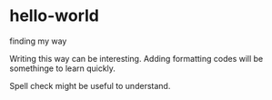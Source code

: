 # hello-world
finding my way

Writing this way can be interesting. Adding formatting codes will be somethinge to learn quickly.

Spell check might be useful to understand.
